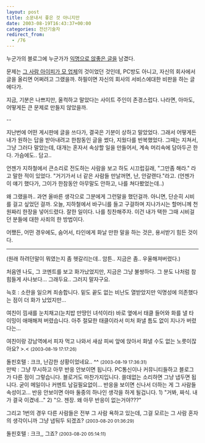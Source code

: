 ```yaml
---
layout: post
title: 소문내서 좋은 것 아니지만
date: 2003-08-19T16:43:37+00:00
categories: 전산기술자
redirect_from:
  - /76
---
```


누군가의 블로그에 누군가가 <a href="http://www.city109.com/blog/weblog.php?id=P122">익명으로 않좋은 글을</a> 남겼다.

문제는 <a href="http://www.city109.com/blog/weblog.php?id=P123">그 사람 아이피가 모 업체</a>의 것이었던 것인데, PC방도 아니고, 자신의 회사에서 글을 올리면 어쩌려고 그랬을까. 하필이면 자신의 회사의 서비스에대한 비판을 하는 글에다가.

지금, 기분은 나쁘지만, 울컥하고 말았다는 사이트 주인이 존경스럽다. 나라면, 아마도, 어떻게든 큰 문제로 만들지 않았을까.

--

지난번에 어떤 게시판에 글을 쓰다가, 결국은 기분이 상하고 말았었다. 그래서 어떻게든 내가 원하는 답을 받아내려고 한참동인 글을 썼다, 지웠다를 반복했었다. 그때는 지쳐서, 그냥 그러다 말았는데, 대개는 혼자서 속상할 일을 만들어서, 계속 머리속에 담아두곤 한다. 가슴에도.. 담고..

언젠가 지하철에서 큰소리로 전도하는 사람을 보고 하도 시끄럽길래, "그만좀 해라." 라고 말한 적이 있었다. "거기가서 너 같은 사람들 만날꺼면, 난, 안갈랜다."라고. (언젠가 이 얘기 했다가, 그이가 한참동안 아무말도 안하고, 나를 쳐다봤었는데..)

왜 그랬을까.. 과연 올바른 생각으로 그분에게 그런말을 했던걸까. 아니면, 단순히 시비를 걸고 싶었던 걸까. 오늘, 지하철에서 바구니를 들고 구걸하며 지나가시는 할머니께 천원짜리 한장을 넣어드렸다. 잘한 일이다. 나를 칭찬해주자. 이건 내가 택한 그때 시비걸던 분들에 대한 사죄의 한 방법이다.

어쨌든, 어떤 경우에도, 숨어서, 타인에게 화날 만한 말을 하는 것은, 용서받기 힘든 것이다.

---

(원래 하려던말이 뭐였는지 좀 헷갈리는데.. 암튼.. 지금은 좀.. 우울해져버렸다.)

처음엔 나도, 그 코멘트를 보고 화가났었지만, 지금은 그냥 불쌍하다. 그 분도 나처럼 참 힘들게 사나보다... 그래두요.. 그러지 말자구요.
<div id=comments>
<div class=comment>
<!--- cmt:164 --->
<!--- mail: --->
<!--- parent:0 --->
늑호 : 
소란을 일으켜 죄송합니다. 
밑도 끝도 없는 비난도 열받았지만 익명성에 의존했다는 점이 더 화가 났었지만...

여친이 낌새를 눈치채고(눈치밥 만땅인 녀석이라) 바로 옆에서 태클 들어와 화를 낼 타이밍이 애매해져 버렸습니다. 아주 절묘한 태클이라서 미처 화낼 틈도 없이 지나가 버렸다는...

여친이랑 강남역에서 피자 먹고 나와서 새삼 피씨 앞에 앉아서 화낼 수도 없는 노릇이잖아요? >.<
 <small>(2003-08-19 17:17:26)</small>
</div>
<div class=comment>
<!--- cmt:165 --->
<!--- mail: --->
<!--- parent:0 --->
돌핀호텔 : 
크크, 난감한 상황이었네요.. ^^
 <small>(2003-08-19 17:36:31)</small>
</div>
<div class=comment>
<!--- cmt:166 --->
<!--- mail: --->
<!--- parent:0 --->
만박 : 
그냥 무시하고 아무 반응 안보이면 됩니다. PC통신이나 커뮤니티들하고 블로그가 다른 점이 그렇습니다. 블로거도 마찬가지입니다. 쓸데없는 소리하면 그냥 냅두면 됩니다. 굳이 메일이나 커멘트 남길필요없이...  반응을 보이면 신나서 더하는 게 그 사람들 속성이고... 반응 안보이면 아마 둘중의 하나인 생각을 하게 될겁니다.
1) "거봐, 짜식. 내가 결국 이겼네..."
2) "으. 젠장. 왜 아무 반응이 없는거야???"

그리고 1번의 경우 다른 사람들은 전부 그 사람 욕하고 있는데, 그걸 모르는 그 사람 혼자의 생각이니까 그냥 냅둬두 되겠죠?
 <small>(2003-08-20 01:36:29)</small>
</div>
<div class=comment>
<!--- cmt:167 --->
<!--- mail: --->
<!--- parent:0 --->
돌핀호텔 : 
크크,, 그죠?
 <small>(2003-08-20 05:14:11)</small>
</div>
</div>
